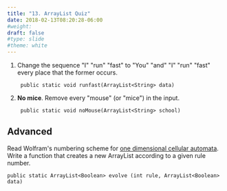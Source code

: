 ```yaml
---
title: "13. ArrayList Quiz"
date: 2018-02-13T08:20:28-06:00
#weight: 
draft: false
#type: slide
#theme: white
---
```


1. Change the sequence "I" "run" "fast" to "You" "and" "I" "run" "fast"
   every place that the former occurs.
   
        public static void runfast(ArrayList<String> data)


2. **No mice**. Remove every "mouse" (or "mice") in the input.

        public static void noMouse(ArrayList<String> school)


## Advanced

Read Wolfram's numbering scheme for 
[one dimensional cellular automata](https://en.wikipedia.org/wiki/Elementary_cellular_automaton). Write a function that creates a new ArrayList according to a given rule number.

    public static ArrayList<Boolean> evolve (int rule, ArrayList<Boolean> data)

